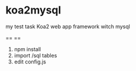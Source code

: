 # koa2mysql
my test task   Koa2 web app framework witch mysql


==  ==

1. npm install
2. import /sql tables
3. edit config.js
